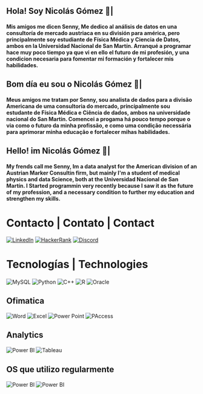## Hola! Soy Nicolás Gómez 🦔|
#### Mis amigos me dicen Senny, Me dedico al análisis de datos en una consultoría de mercado austriaca en su división para américa, pero principalmente soy estudiante de Física Médica y Ciencia de Datos, ambos en la Universidad Nacional de San Martín. Arranqué a programar hace muy poco tiempo ya que vi en ello el futuro de mi profesión, y una condicion necesaria para fomentar mi formación y fortalecer mis habilidades.

## Bom día eu sou o Nicolás Gómez 🦔|
#### Meus amigos me tratam por Senny, sou analista de dados para a divisão Americana de uma consultoria do mercado, principalmente sou estudante de Física Médica e Ciência de dados, ambos na universidade nacional do San Martin. Comencei a progama há pouco tempo porque o via como o futuro da minha profissão, e como uma condição necessária para aprimorar minha educação e fortalecer mihas habilidades.

## Hello! im Nicolás Gómez 🦔|
#### My frends call me Senny, Im a data analyst for the American division of an Austrian Marker Consultin firm, but mainly I'm a student of medical physics and data Science, both at the Universidad Nacional de San Martín. I Started programmin very recently because I saw it as the future of my profession, and a necessary condition to further my education and strengthen my skills. 

# Contacto | Contato | Contact 


[![LinkedIn](https://img.shields.io/badge/LinkedIn-0077B5?style=for-the-badge&logo=linkedin&logoColor=white)](https://www.linkedin.com/in/nicofmedica/)   [![HackerRank](https://img.shields.io/badge/-Hackerrank-2EC866?style=for-the-badge&logo=HackerRank&logoColor=white)](https://www.hackerrank.com/gomez_nicko) [![Discord](https://img.shields.io/badge/Discord-7289DA?style=for-the-badge&logo=discord&logoColor=white)](https://www.hackerrank.com/gomez_nicko)  
# Tecnologías | Technologies
<div Sytle="display: inline_Bloc"><ar/>

<img align="center" alt="MySQL" src="https://img.shields.io/badge/MySQL-00000F?style=for-the-badge&logo=mysql&logoColor=white"/> 
  <img align="center" alt="Python" src="https://img.shields.io/badge/Python-3776AB?style=for-the-badge&logo=python&logoColor=white"/> 
  <img align="center" alt="C++" src="https://img.shields.io/badge/C%2B%2B-00599C?style=for-the-badge&logo=c%2B%2B&logoColor=white"/> 
  <img align="center" alt="R" src="https://img.shields.io/badge/R-276DC3?style=for-the-badge&logo=r&logoColor=white"/> 
  <img align="center" alt="Oracle" src=" 	https://img.shields.io/badge/Oracle-F80000?style=for-the-badge&logo=oracle&logoColor=black"/>


## Ofimatica
<img align="center" alt="Word" src="https://img.shields.io/badge/Microsoft_Word-2B579A?style=for-the-badge&logo=microsoft-word&logoColor=white"/> 
<img align="center" alt="Excel" src="https://img.shields.io/badge/Microsoft_Excel-217346?style=for-the-badge&logo=microsoft-excel&logoColor=white"> 
<img align="center" alt="Power Point" src="https://img.shields.io/badge/Microsoft_PowerPoint-B7472A?style=for-the-badge&logo=microsoft-powerpoint&logoColor=white"/> 
<img align="center" alt="PAccess" src="https://img.shields.io/badge/Microsoft_Access-A4373A?style=for-the-badge&logo=microsoft-access&logoColor=white"/>

## Analytics
<img align="center" alt="Power BI" src="https://img.shields.io/badge/PowerBI-F2C811?style=for-the-badge&logo=Power%20BI&logoColor=white"/>  <img align="center" alt="Tableau" src="https://img.shields.io/badge/Tableau-E97627?style=for-the-badge&logo=Tableau&logoColor=white"/> 



## OS que utilizo regularmente

<img align="center" alt="Power BI" src="https://img.shields.io/badge/Windows-0078D6?style=for-the-badge&logo=windows&logoColor=white"/> 
<img align="center" alt="Power BI" src="https://img.shields.io/badge/manjaro-35BF5C?style=for-the-badge&logo=manjaro&logoColor=white"/> 

</div>

